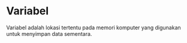 # Variabel

Variabel adalah lokasi tertentu pada memori komputer yang digunakan untuk menyimpan data sementara.